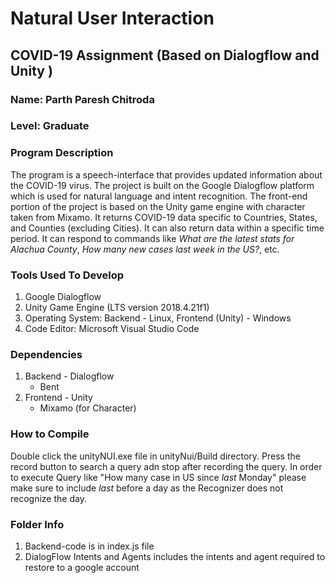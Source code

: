 # Natural User Interaction

## COVID-19 Assignment (Based on Dialogflow and Unity )

### Name: Parth Paresh Chitroda

### Level: Graduate

### Program Description

The program is a speech-interface that provides updated information about the COVID-19 virus.
The project is built on the Google Dialogflow platform which is used for natural language and intent recognition.
The front-end portion of the project is based on the Unity game engine with character taken from Mixamo.
It returns COVID-19 data specific to Countries, States, and Counties (excluding Cities). It can also return data within a specific time period. It can respond to commands like _What are the latest stats for Alachua County_, _How many new cases last week in the US?_, etc.

### Tools Used To Develop

1. Google Dialogflow
2. Unity Game Engine (LTS version 2018.4.21f1)
3. Operating System: Backend - Linux, Frontend (Unity) - Windows
4. Code Editor: Microsoft Visual Studio Code

### Dependencies

1. Backend - Dialogflow
   - Bent
2. Frontend - Unity
   - Mixamo (for Character)

### How to Compile

Double click the unityNUI.exe file in unityNui/Build directory. Press the record button to search a query adn stop after recording the query. In order to execute Query like "How many case in US since _last_ Monday" please make sure to include _last_ before a day as the Recognizer does not recognize the day.

### Folder Info

1. Backend-code is in index.js file
2. DialogFlow Intents and Agents includes the intents and agent required to restore to a google account

